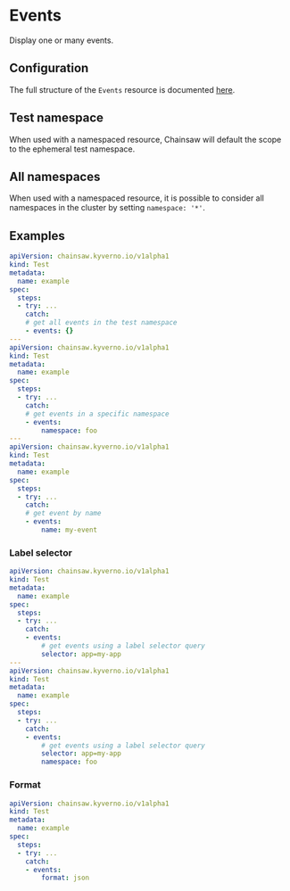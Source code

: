# Events

Display one or many events.

## Configuration

The full structure of the `Events` resource is documented [here](../../reference/apis/chainsaw.v1alpha1.md#chainsaw-kyverno-io-v1alpha1-Events).

## Test namespace

When used with a namespaced resource, Chainsaw will default the scope to the ephemeral test namespace.

## All namespaces

When used with a namespaced resource, it is possible to consider all namespaces in the cluster by setting `namespace: '*'`.

## Examples

```yaml
apiVersion: chainsaw.kyverno.io/v1alpha1
kind: Test
metadata:
  name: example
spec:
  steps:
  - try: ...
    catch:
    # get all events in the test namespace
    - events: {}
---
apiVersion: chainsaw.kyverno.io/v1alpha1
kind: Test
metadata:
  name: example
spec:
  steps:
  - try: ...
    catch:
    # get events in a specific namespace
    - events:
        namespace: foo
---
apiVersion: chainsaw.kyverno.io/v1alpha1
kind: Test
metadata:
  name: example
spec:
  steps:
  - try: ...
    catch:
    # get event by name
    - events:
        name: my-event
```

### Label selector

```yaml
apiVersion: chainsaw.kyverno.io/v1alpha1
kind: Test
metadata:
  name: example
spec:
  steps:
  - try: ...
    catch:
    - events:
        # get events using a label selector query
        selector: app=my-app
---
apiVersion: chainsaw.kyverno.io/v1alpha1
kind: Test
metadata:
  name: example
spec:
  steps:
  - try: ...
    catch:
    - events:
        # get events using a label selector query
        selector: app=my-app
        namespace: foo
```

### Format

```yaml
apiVersion: chainsaw.kyverno.io/v1alpha1
kind: Test
metadata:
  name: example
spec:
  steps:
  - try: ...
    catch:
    - events:
        format: json
```
